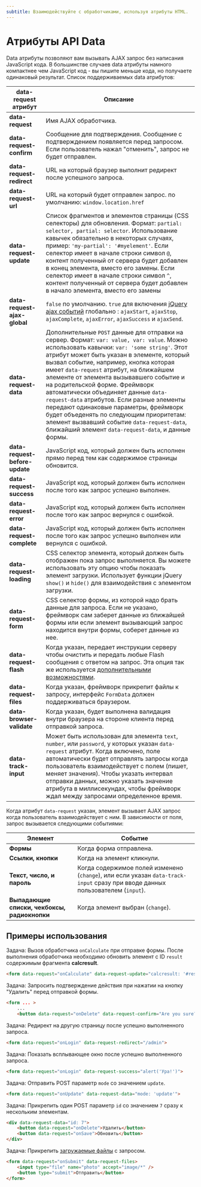 ```yaml
---
subtitle: Взаимодействуйте с обработчиками, используя атрибуты HTML.
---
```

# Атрибуты API Data

Data атрибуты позволяют вам вызывать AJAX запрос без написания JavaScript кода. В большинстве случаев data атрибуты намного компактнее чем JavaScript код - вы пишите меньше кода, но получаете одинаковый результат. Список поддерживаемых data атрибутов:

data-request атрибут | Описание
------------- | -------------
**data-request** | Имя AJAX обработчика.
**data-request-confirm** | Сообщение для подтверждения. Сообщение с подтверждением появляется перед запросом. Если пользователь нажал "отменить", запрос не будет отправлен.
**data-request-redirect** | URL на который браузер выполнит редирект после успешного запроса.
**data-request-url** | URL на который будет отправлен запрос. по умолчанию: `window.location.href`
**data-request-update** | Список фрагментов и элементов страницы (CSS селекторы) для обновления. Формат: `partial: selector, partial: selector`. Использование кавычек обязательно в некоторых случаях, пример: `'my-partial': '#myelement'`. Если селектор имеет в начале строки символ `@`, контент полученный от сервера будет добавлен в конец элемента, вместо его замены. Если селектор имеет в начале строки символ `^`, контент полученный от сервера будет добавлен в начало элемента, вместо его замены
**data-request-ajax-global** | `false` по умолчанию. `true` для включения [jQuery ajax событий](http://api.jquery.com/category/ajax/global-ajax-event-handlers/) глобально : `ajaxStart`, `ajaxStop`, `ajaxComplete`, `ajaxError`, `ajaxSuccess` и `ajaxSend`.
**data-request-data** | Дополнительные `POST` данные для отправки на сервер. Формат: `var: value, var: value`. Можно использовать кавычки: `var: 'some string'`. Этот атрибут может быть указан в элементе, который вызвал событие, например, кнопка которая имеет `data-request` атрибут, на ближайшем элементе от элемента вызывавшего событие и на родительской форме. Фреймворк автоматически объединяет данные `data-request-data` атрибутов. Если разные элементы передают одинаковые параметры, фреймворк будет объеденять по следующим приоритетам: элемент вызвавший событие `data-request-data`, ближайший элемент `data-request-data`, и данные формы.
**data-request-before-update** | JavaScript код, который должен быть исполнен прямо перед тем как содержимое страницы обновится.
**data-request-success** | JavaScript код, который должен быть исполнен после того как запрос успешно выполнен.
**data-request-error** | JavaScript код, который должен быть исполнен после того как запрос вернулся с ошибкой.
**data-request-complete** | JavaScript код, который должен быть исполнен после того как запрос успешно выполнен или вернулся с ошибкой.
**data-request-loading** | CSS селектор элемента, который должен быть отображен пока запрос выполняется. Вы можете использовать эту опцию чтобы показать элемент загрузки. Использует функции jQuery `show()` и `hide()` для взаимодействия с элементом загрузки.
**data-request-form** |  CSS селектор формы, из которой надо брать данные для запроса. Если не указано, фреймворк сам заберет данные из ближайшей формы или если элемент вызывающий запрос находится внутри формы, соберет данные из нее.
**data-request-flash** | Когда указан, передает инструкции серверу чтобы очистить и передать любые Flash сообщения с ответом на запрос. Эта опция так же используется [дополнительными возможностями](./extras.md).
**data-request-files** | Когда указан, фреймворк прикрепит файлы к запросу, интерфейс `FormData` должен поддерживаться браузером.
**data-browser-validate** | Когда указан, будет выполнена валидация внутри браузера на стороне клиента перед отправкой запроса.
**data-track-input** | Может быть использован для элемента `text`, `number`, или `password`, у которых указан `data-request` атрибут. Когда включено, поле автоматически будет отправлять запросы когда пользователь взаимодействует с полем (пишет, меняет значения). Чтобы указать интервал отправки данных, можно указать значение атрибута в миллисекундах, чтобы фреймворк ждал между запросами определенное время.

Когда атрибут `data-request` указан, элемент вызывает AJAX запрос когда пользователь взаимодействует с ним. В зависимости от поля, запрос вызывается следующими событиями:

Элемент | Событие
------------- | -------------
**Формы** | Когда форма отправлена.
**Ссылки, кнопки** | Когда на элемент кликнули.
**Текст, число, и пароль** | Когда содержимое полей изменено (`change`), или если указан `data-track-input` сразу при вводе данных пользователем (`input`).
**Выпадающие списки, чекбоксы, радиокнопки** | Когда элемент выбран (`change`).

## Примеры использования

Задача: Вызов обработчика `onCalculate` при отправке формы. После выполнения обработчика необходимо обновить элемент с ID `result` содержимым фрагмента **calcresult**.

```html
<form data-request="onCalculate" data-request-update="calcresult: '#result'">
```

Задача: Запросить подтверждение действия при нажатии на кнопку "Удалить" перед отправкой формы.

```html
<form ... >
    ...
    <button data-request="onDelete" data-request-confirm="Are you sure?">Удалить</button>
```

Задача: Редирект на другую страницу после успешно выполненного запроса.

```html
<form data-request="onLogin" data-request-redirect="/admin">
```

Задача: Показать всплывающее окно после успешно выполненного запроса.

```html
<form data-request="onLogin" data-request-success="alert('Ура!')">
```

Задача: Отправить POST параметр `mode` со значением `update`.

```html
<form data-request="onUpdate" data-request-data="mode: 'update'">
```

Задача: Прикрепить один POST параметр `id` со значением `7` сразу к нескольким элементам.

```html
<div data-request-data="id: 7">
    <button data-request="onDelete">Удалить</button>
    <button data-request="onSave">Обновить</button>
</div>
```

Задача: Прикрепить [загружаемые файлы](../../extend/services/request-input.md) с запросом.

```html
<form data-request="onSubmit" data-request-files>
    <input type="file" name="photo" accept="image/*" />
    <button type="submit">Отправить</button>
</form>
```
